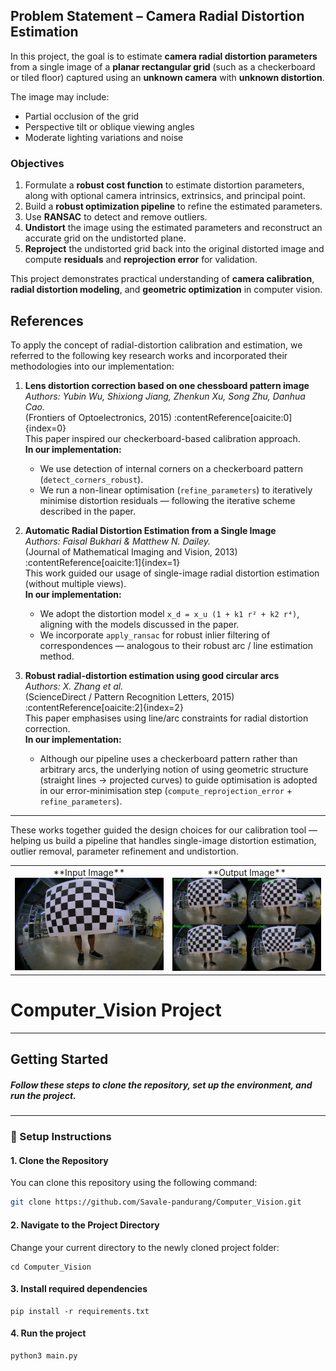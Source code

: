 ##  Problem Statement – Camera Radial Distortion Estimation

In this project, the goal is to estimate **camera radial distortion parameters** from a single image of a **planar rectangular grid** (such as a checkerboard or tiled floor) captured using an **unknown camera** with **unknown distortion**.

The image may include:
- Partial occlusion of the grid  
- Perspective tilt or oblique viewing angles  
- Moderate lighting variations and noise  

###  Objectives
1. Formulate a **robust cost function** to estimate distortion parameters, along with optional camera intrinsics, extrinsics, and principal point.  
2. Build a **robust optimization pipeline** to refine the estimated parameters.  
3. Use **RANSAC** to detect and remove outliers.  
4. **Undistort** the image using the estimated parameters and reconstruct an accurate grid on the undistorted plane.  
5. **Reproject** the undistorted grid back into the original distorted image and compute **residuals** and **reprojection error** for validation.

This project demonstrates practical understanding of **camera calibration**, **radial distortion modeling**, and **geometric optimization** in computer vision.


## References  
To apply the concept of radial-distortion calibration and estimation, we referred to the following key research works and incorporated their methodologies into our implementation:

1. **Lens distortion correction based on one chessboard pattern image**  
   *Authors: Yubin Wu, Shixiong Jiang, Zhenkun Xu, Song Zhu, Danhua Cao.*  
   (Frontiers of Optoelectronics, 2015) :contentReference[oaicite:0]{index=0}  
   This paper inspired our checkerboard-based calibration approach.  
   **In our implementation:**  
   - We use detection of internal corners on a checkerboard pattern (`detect_corners_robust`).  
   - We run a non-linear optimisation (`refine_parameters`) to iteratively minimise distortion residuals — following the iterative scheme described in the paper.

2. **Automatic Radial Distortion Estimation from a Single Image**  
   *Authors: Faisal Bukhari & Matthew N. Dailey.*  
   (Journal of Mathematical Imaging and Vision, 2013) :contentReference[oaicite:1]{index=1}  
   This work guided our usage of single-image radial distortion estimation (without multiple views).  
   **In our implementation:**  
   - We adopt the distortion model `x_d = x_u (1 + k1 r² + k2 r⁴)`, aligning with the models discussed in the paper.  
   - We incorporate `apply_ransac` for robust inlier filtering of correspondences — analogous to their robust arc / line estimation method.

3. **Robust radial-distortion estimation using good circular arcs**  
   *Authors: X. Zhang et al.*  
   (ScienceDirect / Pattern Recognition Letters, 2015) :contentReference[oaicite:2]{index=2}  
   This paper emphasises using line/arc constraints for radial distortion correction.  
   **In our implementation:**  
   - Although our pipeline uses a checkerboard pattern rather than arbitrary arcs, the underlying notion of using geometric structure (straight lines → projected curves) to guide optimisation is adopted in our error-minimisation step (`compute_reprojection_error` + `refine_parameters`).  

---

These works together guided the design choices for our calibration tool — helping us build a pipeline that handles single-image distortion estimation, outlier removal, parameter refinement and undistortion.

<div align="center">
  <table><tr>
    <td align="center">
      **Input Image**<br>
      <img src="/input_images/image-005.jpg" alt="Input Image" width="250">
    </td>
    <td align="center">
      **Output Image**<br>
      <img src="/output_images/4_combined_results.jpg" alt="Output Image" width="250">
    </td>
  </tr></table>
</div>

# Computer_Vision Project

---

##  Getting Started

##### Follow these steps to clone the repository, set up the environment, and run the project.

---

### 🚀 Setup Instructions

#### 1. Clone the Repository
You can clone this repository using the following command:

```bash
git clone https://github.com/Savale-pandurang/Computer_Vision.git
```
#### 2. Navigate to the Project Directory

Change your current directory to the newly cloned project folder:
```
cd Computer_Vision
```
#### 3. Install required dependencies
```
pip install -r requirements.txt
```
#### 4. Run the project
```
python3 main.py
```
